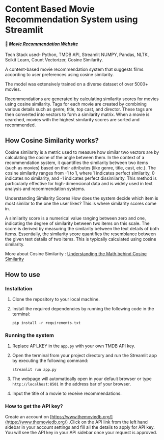 # Content Based Movie Recommendation System using Streamlit

#### 🔗 *[Movie Recommendation Website](https://movie-reccomendation-system-jhje7mt9arkvznvphbxfvy.streamlit.app/)*


Tech Stack used- Python, TMDB API, Streamlit NUMPY, Pandas, NLTK, Scikit Learn, Count Vectorizer, Cosine Similarity.

A content-based movie recommendation system that suggests films according to user preferences using cosine similarity.

The model was extensively trained on a diverse dataset of over 5000+ movies.

Recommendations are generated by calculating similarity scores for movies using cosine similarity. Tags for each movie are created by combining various details such as genre, title, top cast, and director. These tags are then converted into vectors to form a similarity matrix. When a movie is searched, movies with the highest similarity scores are sorted and recommended.


## How Cosine Similarity works?

Cosine similarity is a metric used to measure how similar two vectors are by calculating the cosine of the angle between them. In the context of a recommendation system, it quantifies the similarity between two items (such as movies) based on their attributes (like genre, title, cast, etc.). The cosine similarity ranges from -1 to 1, where 1 indicates perfect similarity, 0 indicates no similarity, and -1 indicates perfect dissimilarity. This method is particularly effective for high-dimensional data and is widely used in text analysis and recommendation systems.

Understanding Similarity Scores
How does the system decide which item is most similar to the one the user likes? This is where similarity scores come in.

A similarity score is a numerical value ranging between zero and one, indicating the degree of similarity between two items on this scale. The score is derived by measuring the similarity between the text details of both items. Essentially, the similarity score quantifies the resemblance between the given text details of two items. This is typically calculated using cosine similarity.

More about Cosine Similarity : [Understanding the Math behind Cosine Similarity](https://www.machinelearningplus.com/nlp/cosine-similarity/)

## How to use
### Installation
1. Clone the repository to your local machine.
2. Install the required dependencies by running the following code in the terminal:
   
   ```
   pip install -r requirements.txt
   ```
### Running the system
1. Replace API_KEY in the ```app.py``` with your own TMDB API key.
2. Open the terminal from your project directory and run the Streamlit app by executing the following command:
   
   ```
   streamlit run app.py
   ```
4. The webpage will automatically open in your default browser or type ```http://localhost:8501``` in the address bar of your browser.
5. Input the title of a movie to receive recommendations.

### How to get the API key?
Create an account on [https://www.themoviedb.org/](https://www.themoviedb.org/) .Click on the API link from the left hand sidebar in your account settings and fill all the details to apply for API key. You will see the API key in your API sidebar once your request is approved.
